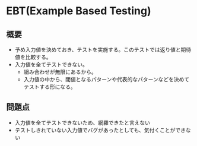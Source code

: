 # EBT(Example Based Testing)

## 概要
- 予め入力値を決めておき、テストを実施する。このテストでは返り値と期待値を比較する。
- 入力値を全てテストできない。
  - 組み合わせが無限にあるから。
  - 入力値の中から、閾値となるパターンや代表的なパターンなどを決めてテストする形になる。

## 問題点
- 入力値を全てテストできないため、網羅できたと言えない
- テストしきれていない入力値でバグがあったとしても、気付くことができない
